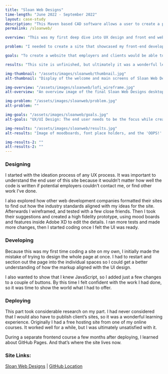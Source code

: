 ```yaml
---
title: "Sloan Web Designs"
time-length: "June 2022 - September 2022"
layout: case-study
description: "This Maven based CAD software allows a user to create a printable 3D RPG Terrain. This application was produced in an agile group environment, over 3 sprints."
permalink: /sloanweb/

overview: "This was my first deep dive into UX design and front end web development. This project was built from the bottom up with myself as the client. The idea was to provide myself a website that employers and potential would be able to visit and hire my skills. But mostly this was my first project that implemented everything that I had learned from my UX/UI and Frontend courses. I was the only person who worked on this project. I served as the UX/UI designer, researcher, and developer. This site was made during the summer of 2022."

problem: "I needed to create a site that showcased my front-end development skills, as well as my UX/UI ability."

goals: "To create a website that employers and clients would be able to find information about myself on. There also needed to be a way to get into contact with me in case they were super impressed and wanted to hire me."

results: "This site is unfinished, but ultimately it was a wonderful learning experience of designing, creating, and deploying a static web page. If I were to measure the success of the site, I would keep track of how many inquiries were received about hiring my skills. "

img-thumbnail: "/assets/images/sloanweb/thumbnail.jpg"
alt-thumbnail: "Display of the welcome and main screens of Sloan Web Designs."

img-overview: "/assets/images/sloanweb/lofi_wireframe.jpg"
alt-overview: "An overview image of the final Sloan Web Designs desktop and mobile."

img-problem: "/assets/images/sloanweb/problem.jpg"
alt-problem: ""

img-goals: "/assets/images/sloanweb/goals.jpg"
alt-goals: "UX/UI Design: The end user needs to be the focus while creating this site. The user should be able to easily achieve their goals while using this site. Responsive: The site should be responsive to fit better to different screen sizes. Extensibility: This site needs to have the potential to grow in case I wish to work further on this business. Elegance: Anyone should be able to jump into and work on the code at any time without any confusion."

img-results: "/assets/images/sloanweb/results.jpg"
alt-results: "Image of moodboards, font place holders, and the 'OOPS!' web page."

img-results-2: ""
alt-results-2: ""
---
```

### Designing
I started with the ideation process of any UX process. It was important to understand the end user of this site because it wouldn’t matter how well the code is written if potential employers couldn’t contact me, or find other work I’ve done.

I also explored how other web development companies formatted their sites to find out how the industry standards aligned with my ideas for the site. Afterwards I wireframed, and tested with a few close friends. Then I took their suggestions and created a high fidelity prototype, using mood boards and features inside Adobe XD to edit the details. I ran more tests and made more changes, then I started coding once I felt the UI was ready.

### Developing
Because this was my first time coding a site on my own, I initially made the mistake of trying to design the whole page at once. I had to restart and section out the page into the individual spaces so I could get a better understanding of how the markup aligned with the UI design.

I also wanted to show that I knew JavaScript, so I added just a few changes to a couple of buttons. By this time I felt confident with the work I had done, so it was time to show the world what I had to offer.


### Deploying
This part took considerable research on my part. I had never considered that I would also have to publish client’s sites, so it was a wonderful learning experience. Originally I had a free hosting site from one of my online courses. It worked well for a while, but I was ultimately unsatisfied with it.

During a separate frontend course a few months after deploying, I learned about GitHub Pages. And that’s where the site lives now.

### Site Links:

<a href="https://ediggy.github.io/sloanwebdesigns/" target="_blank">Sloan Web Designs</a>
|
<a href="https://github.com/ediggy/sloanwebdesigns" target="_blank">GitHub Location</a>


